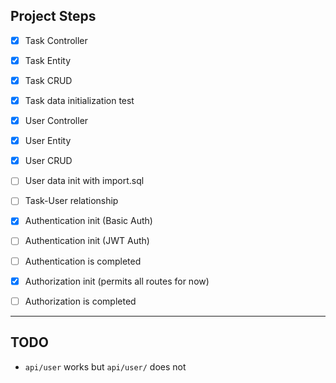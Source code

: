 ## Project Steps

- [x] Task Controller
- [x] Task Entity
- [x] Task CRUD
- [x] Task data initialization test
- [x] User Controller
- [x] User Entity
- [x] User CRUD
- [ ] User data init with import.sql
- [ ] Task-User relationship
- [x] Authentication init (Basic Auth)
- [ ] Authentication init (JWT Auth)
- [ ] Authentication is completed
- [x] Authorization init (permits all routes for now)
- [ ] Authorization is completed


- - -


## TODO 

- `api/user` works but `api/user/` does not
